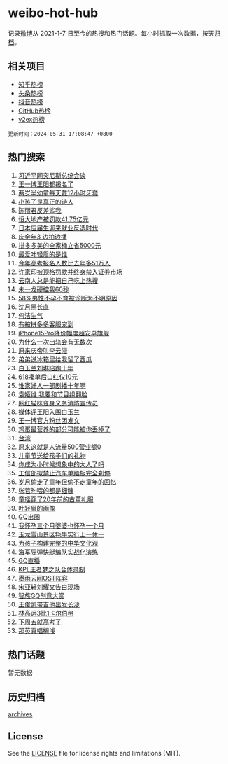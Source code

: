 # weibo-hot-hub

记录[微博](https://www.weibo.com)从 2021-1-7 日至今的热搜和热门话题。每小时抓取一次数据，按天[归档](archives)。

## 相关项目

- [知乎热榜](https://github.com/lonnyzhang423/zhihu-hot-hub)
- [头条热榜](https://github.com/lonnyzhang423/toutiao-hot-hub)
- [抖音热榜](https://github.com/lonnyzhang423/douyin-hot-hub)
- [GitHub热榜](https://github.com/lonnyzhang423/github-hot-hub)
- [v2ex热榜](https://github.com/lonnyzhang423/v2ex-hot-hub)


`更新时间：2024-05-31 17:08:47 +0800`

## 热门搜索

1. [习近平同突尼斯总统会谈](https://m.weibo.cn/search?containerid=100103type%3D1%26t%3D10%26q%3D%23%E4%B9%A0%E8%BF%91%E5%B9%B3%E5%90%8C%E7%AA%81%E5%B0%BC%E6%96%AF%E6%80%BB%E7%BB%9F%E4%BC%9A%E8%B0%88%23&stream_entry_id=51&isnewpage=1&extparam=seat%3D1%26dgr%3D0%26filter_type%3Drealtimehot%26stream_entry_id%3D51%26c_type%3D51%26pos%3D0%26q%3D%2523%25E4%25B9%25A0%25E8%25BF%2591%25E5%25B9%25B3%25E5%2590%258C%25E7%25AA%2581%25E5%25B0%25BC%25E6%2596%25AF%25E6%2580%25BB%25E7%25BB%259F%25E4%25BC%259A%25E8%25B0%2588%2523%26cate%3D10103%26display_time%3D1717146526%26pre_seqid%3D171714652649003155916)
1. [王一博王阳都报名了](https://m.weibo.cn/search?containerid=100103type%3D1%26t%3D10%26q%3D%23%E7%8E%8B%E4%B8%80%E5%8D%9A%E7%8E%8B%E9%98%B3%E9%83%BD%E6%8A%A5%E5%90%8D%E4%BA%86%23&stream_entry_id=31&isnewpage=1&extparam=seat%3D1%26filter_type%3Drealtimehot%26c_type%3D31%26lcate%3D5001%26cate%3D5001%26band_rank%3D1%26q%3D%2523%25E7%258E%258B%25E4%25B8%2580%25E5%258D%259A%25E7%258E%258B%25E9%2598%25B3%25E9%2583%25BD%25E6%258A%25A5%25E5%2590%258D%25E4%25BA%2586%2523%26stream_entry_id%3D31%26pos%3D0%26realpos%3D1%26dgr%3D0%26flag%3D1%26display_time%3D1717146526%26pre_seqid%3D171714652649003155916)
1. [两岁半幼童每天戴12小时牙套](https://m.weibo.cn/search?containerid=100103type%3D1%26t%3D10%26q%3D%23%E4%B8%A4%E5%B2%81%E5%8D%8A%E5%B9%BC%E7%AB%A5%E6%AF%8F%E5%A4%A9%E6%88%B412%E5%B0%8F%E6%97%B6%E7%89%99%E5%A5%97%23&stream_entry_id=31&isnewpage=1&extparam=seat%3D1%26filter_type%3Drealtimehot%26c_type%3D31%26lcate%3D5001%26cate%3D5001%26band_rank%3D2%26q%3D%2523%25E4%25B8%25A4%25E5%25B2%2581%25E5%258D%258A%25E5%25B9%25BC%25E7%25AB%25A5%25E6%25AF%258F%25E5%25A4%25A9%25E6%2588%25B412%25E5%25B0%258F%25E6%2597%25B6%25E7%2589%2599%25E5%25A5%2597%2523%26stream_entry_id%3D31%26pos%3D1%26realpos%3D2%26dgr%3D0%26flag%3D2%26display_time%3D1717146526%26pre_seqid%3D171714652649003155916)
1. [小孩子是真正的诗人](https://m.weibo.cn/search?containerid=100103type%3D1%26t%3D10%26q%3D%23%E5%B0%8F%E5%AD%A9%E5%AD%90%E6%98%AF%E7%9C%9F%E6%AD%A3%E7%9A%84%E8%AF%97%E4%BA%BA%23&stream_entry_id=31&isnewpage=1&extparam=seat%3D1%26filter_type%3Drealtimehot%26c_type%3D31%26lcate%3D5001%26cate%3D5001%26band_rank%3D3%26q%3D%2523%25E5%25B0%258F%25E5%25AD%25A9%25E5%25AD%2590%25E6%2598%25AF%25E7%259C%259F%25E6%25AD%25A3%25E7%259A%2584%25E8%25AF%2597%25E4%25BA%25BA%2523%26stream_entry_id%3D31%26pos%3D2%26realpos%3D3%26dgr%3D0%26flag%3D0%26display_time%3D1717146526%26pre_seqid%3D171714652649003155916)
1. [陈丽君反差鲨我](https://m.weibo.cn/search?containerid=100103type%3D1%26t%3D10%26q%3D%23%E9%99%88%E4%B8%BD%E5%90%9B%E5%8F%8D%E5%B7%AE%E9%B2%A8%E6%88%91%23&stream_entry_id=31&isnewpage=1&extparam=seat%3D1%26is_ad_pos%3D1%26c_type%3D31%26lcate%3D5001%26cate%3D5001%26band_rank%3D4%26dgr%3D0%26q%3D%2523%25E9%2599%2588%25E4%25B8%25BD%25E5%2590%259B%25E5%258F%258D%25E5%25B7%25AE%25E9%25B2%25A8%25E6%2588%2591%2523%26stream_entry_id%3D31%26pos%3D3%26adid%3D240002%26filter_type%3Drealtimehot%26topic_ad%3D1%26display_time%3D1717146526%26pre_seqid%3D171714652649003155916)
1. [恒大地产被罚款41.75亿元](https://m.weibo.cn/search?containerid=100103type%3D1%26t%3D10%26q%3D%23%E6%81%92%E5%A4%A7%E5%9C%B0%E4%BA%A7%E8%A2%AB%E7%BD%9A%E6%AC%BE41.75%E4%BA%BF%E5%85%83%23&stream_entry_id=31&isnewpage=1&extparam=seat%3D1%26filter_type%3Drealtimehot%26c_type%3D31%26lcate%3D5001%26cate%3D5001%26band_rank%3D4%26q%3D%2523%25E6%2581%2592%25E5%25A4%25A7%25E5%259C%25B0%25E4%25BA%25A7%25E8%25A2%25AB%25E7%25BD%259A%25E6%25AC%25BE41.75%25E4%25BA%25BF%25E5%2585%2583%2523%26stream_entry_id%3D31%26pos%3D4%26realpos%3D4%26dgr%3D0%26flag%3D1%26display_time%3D1717146526%26pre_seqid%3D171714652649003155916)
1. [日本应届生迎来就业反选时代](https://m.weibo.cn/search?containerid=100103type%3D1%26t%3D10%26q%3D%23%E6%97%A5%E6%9C%AC%E5%BA%94%E5%B1%8A%E7%94%9F%E8%BF%8E%E6%9D%A5%E5%B0%B1%E4%B8%9A%E5%8F%8D%E9%80%89%E6%97%B6%E4%BB%A3%23&stream_entry_id=31&isnewpage=1&extparam=seat%3D1%26filter_type%3Drealtimehot%26c_type%3D31%26lcate%3D5001%26cate%3D5001%26band_rank%3D5%26q%3D%2523%25E6%2597%25A5%25E6%259C%25AC%25E5%25BA%2594%25E5%25B1%258A%25E7%2594%259F%25E8%25BF%258E%25E6%259D%25A5%25E5%25B0%25B1%25E4%25B8%259A%25E5%258F%258D%25E9%2580%2589%25E6%2597%25B6%25E4%25BB%25A3%2523%26stream_entry_id%3D31%26pos%3D5%26realpos%3D5%26dgr%3D0%26flag%3D1%26display_time%3D1717146526%26pre_seqid%3D171714652649003155916)
1. [庆余年3 边拍边播](https://m.weibo.cn/search?containerid=100103type%3D1%26t%3D10%26q%3D%E5%BA%86%E4%BD%99%E5%B9%B43+%E8%BE%B9%E6%8B%8D%E8%BE%B9%E6%92%AD&stream_entry_id=31&isnewpage=1&extparam=seat%3D1%26filter_type%3Drealtimehot%26c_type%3D31%26lcate%3D5001%26cate%3D5001%26band_rank%3D6%26q%3D%25E5%25BA%2586%25E4%25BD%2599%25E5%25B9%25B43%2520%25E8%25BE%25B9%25E6%258B%258D%25E8%25BE%25B9%25E6%2592%25AD%26stream_entry_id%3D31%26pos%3D6%26realpos%3D6%26dgr%3D0%26flag%3D2%26display_time%3D1717146526%26pre_seqid%3D171714652649003155916)
1. [拼多多美的全家桶立省5000元](https://m.weibo.cn/search?containerid=100103type%3D1%26t%3D10%26q%3D%23%E6%8B%BC%E5%A4%9A%E5%A4%9A%E7%BE%8E%E7%9A%84%E5%85%A8%E5%AE%B6%E6%A1%B6%E7%AB%8B%E7%9C%815000%E5%85%83%23&stream_entry_id=31&isnewpage=1&extparam=seat%3D1%26is_ad_pos%3D1%26c_type%3D31%26lcate%3D5001%26cate%3D5001%26band_rank%3D7%26dgr%3D0%26q%3D%2523%25E6%258B%25BC%25E5%25A4%259A%25E5%25A4%259A%25E7%25BE%258E%25E7%259A%2584%25E5%2585%25A8%25E5%25AE%25B6%25E6%25A1%25B6%25E7%25AB%258B%25E7%259C%25815000%25E5%2585%2583%2523%26stream_entry_id%3D31%26pos%3D7%26adid%3D240131%26filter_type%3Drealtimehot%26topic_ad%3D1%26display_time%3D1717146526%26pre_seqid%3D171714652649003155916)
1. [最爱叶轻眉的是谁](https://m.weibo.cn/search?containerid=100103type%3D1%26t%3D10%26q%3D%23%E6%9C%80%E7%88%B1%E5%8F%B6%E8%BD%BB%E7%9C%89%E7%9A%84%E6%98%AF%E8%B0%81%23&stream_entry_id=31&isnewpage=1&extparam=seat%3D1%26filter_type%3Drealtimehot%26c_type%3D31%26lcate%3D5001%26cate%3D5001%26band_rank%3D7%26q%3D%2523%25E6%259C%2580%25E7%2588%25B1%25E5%258F%25B6%25E8%25BD%25BB%25E7%259C%2589%25E7%259A%2584%25E6%2598%25AF%25E8%25B0%2581%2523%26stream_entry_id%3D31%26pos%3D8%26realpos%3D7%26dgr%3D0%26flag%3D0%26display_time%3D1717146526%26pre_seqid%3D171714652649003155916)
1. [今年高考报名人数比去年多51万人](https://m.weibo.cn/search?containerid=100103type%3D1%26t%3D10%26q%3D%23%E4%BB%8A%E5%B9%B4%E9%AB%98%E8%80%83%E6%8A%A5%E5%90%8D%E4%BA%BA%E6%95%B0%E6%AF%94%E5%8E%BB%E5%B9%B4%E5%A4%9A51%E4%B8%87%E4%BA%BA%23&stream_entry_id=31&isnewpage=1&extparam=seat%3D1%26filter_type%3Drealtimehot%26c_type%3D31%26lcate%3D5001%26cate%3D5001%26band_rank%3D8%26q%3D%2523%25E4%25BB%258A%25E5%25B9%25B4%25E9%25AB%2598%25E8%2580%2583%25E6%258A%25A5%25E5%2590%258D%25E4%25BA%25BA%25E6%2595%25B0%25E6%25AF%2594%25E5%258E%25BB%25E5%25B9%25B4%25E5%25A4%259A51%25E4%25B8%2587%25E4%25BA%25BA%2523%26stream_entry_id%3D31%26pos%3D9%26realpos%3D8%26dgr%3D0%26flag%3D0%26display_time%3D1717146526%26pre_seqid%3D171714652649003155916)
1. [许家印被顶格罚款并终身禁入证券市场](https://m.weibo.cn/search?containerid=100103type%3D1%26t%3D10%26q%3D%23%E8%AE%B8%E5%AE%B6%E5%8D%B0%E8%A2%AB%E9%A1%B6%E6%A0%BC%E7%BD%9A%E6%AC%BE%E5%B9%B6%E7%BB%88%E8%BA%AB%E7%A6%81%E5%85%A5%E8%AF%81%E5%88%B8%E5%B8%82%E5%9C%BA%23&stream_entry_id=31&isnewpage=1&extparam=seat%3D1%26filter_type%3Drealtimehot%26c_type%3D31%26lcate%3D5001%26cate%3D5001%26band_rank%3D9%26q%3D%2523%25E8%25AE%25B8%25E5%25AE%25B6%25E5%258D%25B0%25E8%25A2%25AB%25E9%25A1%25B6%25E6%25A0%25BC%25E7%25BD%259A%25E6%25AC%25BE%25E5%25B9%25B6%25E7%25BB%2588%25E8%25BA%25AB%25E7%25A6%2581%25E5%2585%25A5%25E8%25AF%2581%25E5%2588%25B8%25E5%25B8%2582%25E5%259C%25BA%2523%26stream_entry_id%3D31%26pos%3D10%26realpos%3D9%26dgr%3D0%26flag%3D1%26display_time%3D1717146526%26pre_seqid%3D171714652649003155916)
1. [云南人总是能把自己吃上热搜](https://m.weibo.cn/search?containerid=100103type%3D1%26t%3D10%26q%3D%23%E4%BA%91%E5%8D%97%E4%BA%BA%E6%80%BB%E6%98%AF%E8%83%BD%E6%8A%8A%E8%87%AA%E5%B7%B1%E5%90%83%E4%B8%8A%E7%83%AD%E6%90%9C%23&stream_entry_id=31&isnewpage=1&extparam=seat%3D1%26filter_type%3Drealtimehot%26c_type%3D31%26lcate%3D5001%26cate%3D5001%26band_rank%3D10%26q%3D%2523%25E4%25BA%2591%25E5%258D%2597%25E4%25BA%25BA%25E6%2580%25BB%25E6%2598%25AF%25E8%2583%25BD%25E6%258A%258A%25E8%2587%25AA%25E5%25B7%25B1%25E5%2590%2583%25E4%25B8%258A%25E7%2583%25AD%25E6%2590%259C%2523%26stream_entry_id%3D31%26pos%3D11%26realpos%3D10%26dgr%3D0%26flag%3D1%26display_time%3D1717146526%26pre_seqid%3D171714652649003155916)
1. [朱一龙硬控我60秒](https://m.weibo.cn/search?containerid=100103type%3D1%26t%3D10%26q%3D%23%E6%9C%B1%E4%B8%80%E9%BE%99%E7%A1%AC%E6%8E%A7%E6%88%9160%E7%A7%92%23&stream_entry_id=31&isnewpage=1&extparam=seat%3D1%26filter_type%3Drealtimehot%26c_type%3D31%26lcate%3D5001%26cate%3D5001%26band_rank%3D11%26realpos%3D11%26q%3D%2523%25E6%259C%25B1%25E4%25B8%2580%25E9%25BE%2599%25E7%25A1%25AC%25E6%258E%25A7%25E6%2588%259160%25E7%25A7%2592%2523%26stream_entry_id%3D31%26pos%3D12%26adid%3D239988%26dgr%3D0%26flag%3D0%26display_time%3D1717146526%26pre_seqid%3D171714652649003155916)
1. [58%男性不孕不育被诊断为不明原因](https://m.weibo.cn/search?containerid=100103type%3D1%26t%3D10%26q%3D%2358%25%E7%94%B7%E6%80%A7%E4%B8%8D%E5%AD%95%E4%B8%8D%E8%82%B2%E8%A2%AB%E8%AF%8A%E6%96%AD%E4%B8%BA%E4%B8%8D%E6%98%8E%E5%8E%9F%E5%9B%A0%23&stream_entry_id=31&isnewpage=1&extparam=seat%3D1%26filter_type%3Drealtimehot%26c_type%3D31%26lcate%3D5001%26cate%3D5001%26band_rank%3D12%26q%3D%252358%2525%25E7%2594%25B7%25E6%2580%25A7%25E4%25B8%258D%25E5%25AD%2595%25E4%25B8%258D%25E8%2582%25B2%25E8%25A2%25AB%25E8%25AF%258A%25E6%2596%25AD%25E4%25B8%25BA%25E4%25B8%258D%25E6%2598%258E%25E5%258E%259F%25E5%259B%25A0%2523%26stream_entry_id%3D31%26pos%3D13%26realpos%3D12%26dgr%3D0%26flag%3D2%26display_time%3D1717146526%26pre_seqid%3D171714652649003155916)
1. [沈月黑长直](https://m.weibo.cn/search?containerid=100103type%3D1%26t%3D10%26q%3D%23%E6%B2%88%E6%9C%88%E9%BB%91%E9%95%BF%E7%9B%B4%23&stream_entry_id=31&isnewpage=1&extparam=seat%3D1%26filter_type%3Drealtimehot%26c_type%3D31%26lcate%3D5001%26cate%3D5001%26band_rank%3D13%26q%3D%2523%25E6%25B2%2588%25E6%259C%2588%25E9%25BB%2591%25E9%2595%25BF%25E7%259B%25B4%2523%26stream_entry_id%3D31%26pos%3D14%26realpos%3D13%26dgr%3D0%26flag%3D2%26display_time%3D1717146526%26pre_seqid%3D171714652649003155916)
1. [何洁生气](https://m.weibo.cn/search?containerid=100103type%3D1%26t%3D10%26q%3D%E4%BD%95%E6%B4%81%E7%94%9F%E6%B0%94&stream_entry_id=31&isnewpage=1&extparam=seat%3D1%26filter_type%3Drealtimehot%26c_type%3D31%26lcate%3D5001%26cate%3D5001%26band_rank%3D14%26q%3D%25E4%25BD%2595%25E6%25B4%2581%25E7%2594%259F%25E6%25B0%2594%26stream_entry_id%3D31%26pos%3D15%26realpos%3D14%26dgr%3D0%26flag%3D2%26display_time%3D1717146526%26pre_seqid%3D171714652649003155916)
1. [有被拼多多客服宠到](https://m.weibo.cn/search?containerid=100103type%3D1%26t%3D10%26q%3D%23%E6%9C%89%E8%A2%AB%E6%8B%BC%E5%A4%9A%E5%A4%9A%E5%AE%A2%E6%9C%8D%E5%AE%A0%E5%88%B0%23&stream_entry_id=31&isnewpage=1&extparam=seat%3D1%26filter_type%3Drealtimehot%26c_type%3D31%26lcate%3D5001%26cate%3D5001%26band_rank%3D15%26realpos%3D15%26q%3D%2523%25E6%259C%2589%25E8%25A2%25AB%25E6%258B%25BC%25E5%25A4%259A%25E5%25A4%259A%25E5%25AE%25A2%25E6%259C%258D%25E5%25AE%25A0%25E5%2588%25B0%2523%26stream_entry_id%3D31%26pos%3D16%26adid%3D240250%26dgr%3D0%26flag%3D0%26display_time%3D1717146526%26pre_seqid%3D171714652649003155916)
1. [iPhone15Pro降价幅度超安卓旗舰](https://m.weibo.cn/search?containerid=100103type%3D1%26t%3D10%26q%3D%23iPhone15Pro%E9%99%8D%E4%BB%B7%E5%B9%85%E5%BA%A6%E8%B6%85%E5%AE%89%E5%8D%93%E6%97%97%E8%88%B0%23&stream_entry_id=31&isnewpage=1&extparam=seat%3D1%26filter_type%3Drealtimehot%26c_type%3D31%26lcate%3D5001%26cate%3D5001%26band_rank%3D16%26q%3D%2523iPhone15Pro%25E9%2599%258D%25E4%25BB%25B7%25E5%25B9%2585%25E5%25BA%25A6%25E8%25B6%2585%25E5%25AE%2589%25E5%258D%2593%25E6%2597%2597%25E8%2588%25B0%2523%26stream_entry_id%3D31%26pos%3D17%26realpos%3D16%26dgr%3D0%26flag%3D1%26display_time%3D1717146526%26pre_seqid%3D171714652649003155916)
1. [为什么一次出轨会有无数次](https://m.weibo.cn/search?containerid=100103type%3D1%26t%3D10%26q%3D%E4%B8%BA%E4%BB%80%E4%B9%88%E4%B8%80%E6%AC%A1%E5%87%BA%E8%BD%A8%E4%BC%9A%E6%9C%89%E6%97%A0%E6%95%B0%E6%AC%A1&stream_entry_id=31&isnewpage=1&extparam=seat%3D1%26filter_type%3Drealtimehot%26c_type%3D31%26lcate%3D5001%26cate%3D5001%26band_rank%3D17%26q%3D%25E4%25B8%25BA%25E4%25BB%2580%25E4%25B9%2588%25E4%25B8%2580%25E6%25AC%25A1%25E5%2587%25BA%25E8%25BD%25A8%25E4%25BC%259A%25E6%259C%2589%25E6%2597%25A0%25E6%2595%25B0%25E6%25AC%25A1%26stream_entry_id%3D31%26pos%3D18%26realpos%3D17%26dgr%3D0%26flag%3D2%26display_time%3D1717146526%26pre_seqid%3D171714652649003155916)
1. [原来庆帝叫李云潜](https://m.weibo.cn/search?containerid=100103type%3D1%26t%3D10%26q%3D%23%E5%8E%9F%E6%9D%A5%E5%BA%86%E5%B8%9D%E5%8F%AB%E6%9D%8E%E4%BA%91%E6%BD%9C%23&stream_entry_id=31&isnewpage=1&extparam=seat%3D1%26filter_type%3Drealtimehot%26c_type%3D31%26lcate%3D5001%26cate%3D5001%26band_rank%3D18%26q%3D%2523%25E5%258E%259F%25E6%259D%25A5%25E5%25BA%2586%25E5%25B8%259D%25E5%258F%25AB%25E6%259D%258E%25E4%25BA%2591%25E6%25BD%259C%2523%26stream_entry_id%3D31%26pos%3D19%26realpos%3D18%26dgr%3D0%26flag%3D0%26display_time%3D1717146526%26pre_seqid%3D171714652649003155916)
1. [弟弟说冰箱里给我留了西瓜](https://m.weibo.cn/search?containerid=100103type%3D1%26t%3D10%26q%3D%E5%BC%9F%E5%BC%9F%E8%AF%B4%E5%86%B0%E7%AE%B1%E9%87%8C%E7%BB%99%E6%88%91%E7%95%99%E4%BA%86%E8%A5%BF%E7%93%9C&stream_entry_id=31&isnewpage=1&extparam=seat%3D1%26filter_type%3Drealtimehot%26c_type%3D31%26lcate%3D5001%26cate%3D5001%26band_rank%3D19%26q%3D%25E5%25BC%259F%25E5%25BC%259F%25E8%25AF%25B4%25E5%2586%25B0%25E7%25AE%25B1%25E9%2587%258C%25E7%25BB%2599%25E6%2588%2591%25E7%2595%2599%25E4%25BA%2586%25E8%25A5%25BF%25E7%2593%259C%26stream_entry_id%3D31%26pos%3D20%26realpos%3D19%26dgr%3D0%26flag%3D2%26display_time%3D1717146526%26pre_seqid%3D171714652649003155916)
1. [白玉兰刘琳陪跑十年](https://m.weibo.cn/search?containerid=100103type%3D1%26t%3D10%26q%3D%E7%99%BD%E7%8E%89%E5%85%B0%E5%88%98%E7%90%B3%E9%99%AA%E8%B7%91%E5%8D%81%E5%B9%B4&stream_entry_id=31&isnewpage=1&extparam=seat%3D1%26filter_type%3Drealtimehot%26c_type%3D31%26lcate%3D5001%26cate%3D5001%26band_rank%3D20%26q%3D%25E7%2599%25BD%25E7%258E%2589%25E5%2585%25B0%25E5%2588%2598%25E7%2590%25B3%25E9%2599%25AA%25E8%25B7%2591%25E5%258D%2581%25E5%25B9%25B4%26stream_entry_id%3D31%26pos%3D21%26realpos%3D20%26dgr%3D0%26flag%3D1%26display_time%3D1717146526%26pre_seqid%3D171714652649003155916)
1. [618凑单后口红仅10元](https://m.weibo.cn/search?containerid=100103type%3D1%26t%3D10%26q%3D%23618%E5%87%91%E5%8D%95%E5%90%8E%E5%8F%A3%E7%BA%A2%E4%BB%8510%E5%85%83%23&stream_entry_id=31&isnewpage=1&extparam=seat%3D1%26filter_type%3Drealtimehot%26c_type%3D31%26lcate%3D5001%26cate%3D5001%26band_rank%3D21%26realpos%3D21%26q%3D%2523618%25E5%2587%2591%25E5%258D%2595%25E5%2590%258E%25E5%258F%25A3%25E7%25BA%25A2%25E4%25BB%258510%25E5%2585%2583%2523%26stream_entry_id%3D31%26pos%3D22%26adid%3D240109%26dgr%3D0%26flag%3D0%26display_time%3D1717146526%26pre_seqid%3D171714652649003155916)
1. [谁家好人一部剧播十年啊](https://m.weibo.cn/search?containerid=100103type%3D1%26t%3D10%26q%3D%23%E8%B0%81%E5%AE%B6%E5%A5%BD%E4%BA%BA%E4%B8%80%E9%83%A8%E5%89%A7%E6%92%AD%E5%8D%81%E5%B9%B4%E5%95%8A%23&stream_entry_id=31&isnewpage=1&extparam=seat%3D1%26filter_type%3Drealtimehot%26c_type%3D31%26lcate%3D5001%26cate%3D5001%26band_rank%3D22%26q%3D%2523%25E8%25B0%2581%25E5%25AE%25B6%25E5%25A5%25BD%25E4%25BA%25BA%25E4%25B8%2580%25E9%2583%25A8%25E5%2589%25A7%25E6%2592%25AD%25E5%258D%2581%25E5%25B9%25B4%25E5%2595%258A%2523%26stream_entry_id%3D31%26pos%3D23%26realpos%3D22%26dgr%3D0%26flag%3D0%26display_time%3D1717146526%26pre_seqid%3D171714652649003155916)
1. [袁娅维 我要和节目组翻脸](https://m.weibo.cn/search?containerid=100103type%3D1%26t%3D10%26q%3D%E8%A2%81%E5%A8%85%E7%BB%B4+%E6%88%91%E8%A6%81%E5%92%8C%E8%8A%82%E7%9B%AE%E7%BB%84%E7%BF%BB%E8%84%B8&stream_entry_id=31&isnewpage=1&extparam=seat%3D1%26filter_type%3Drealtimehot%26c_type%3D31%26lcate%3D5001%26cate%3D5001%26band_rank%3D23%26q%3D%25E8%25A2%2581%25E5%25A8%2585%25E7%25BB%25B4%2520%25E6%2588%2591%25E8%25A6%2581%25E5%2592%258C%25E8%258A%2582%25E7%259B%25AE%25E7%25BB%2584%25E7%25BF%25BB%25E8%2584%25B8%26stream_entry_id%3D31%26pos%3D24%26realpos%3D23%26dgr%3D0%26flag%3D0%26display_time%3D1717146526%26pre_seqid%3D171714652649003155916)
1. [网红猫咪变身义务消防宣传员](https://m.weibo.cn/search?containerid=100103type%3D1%26t%3D10%26q%3D%23%E7%BD%91%E7%BA%A2%E7%8C%AB%E5%92%AA%E5%8F%98%E8%BA%AB%E4%B9%89%E5%8A%A1%E6%B6%88%E9%98%B2%E5%AE%A3%E4%BC%A0%E5%91%98%23&stream_entry_id=31&isnewpage=1&extparam=seat%3D1%26filter_type%3Drealtimehot%26c_type%3D31%26lcate%3D5001%26cate%3D5001%26band_rank%3D24%26q%3D%2523%25E7%25BD%2591%25E7%25BA%25A2%25E7%258C%25AB%25E5%2592%25AA%25E5%258F%2598%25E8%25BA%25AB%25E4%25B9%2589%25E5%258A%25A1%25E6%25B6%2588%25E9%2598%25B2%25E5%25AE%25A3%25E4%25BC%25A0%25E5%2591%2598%2523%26stream_entry_id%3D31%26pos%3D25%26realpos%3D24%26dgr%3D0%26flag%3D32768%26display_time%3D1717146526%26pre_seqid%3D171714652649003155916)
1. [媒体评王阳入围白玉兰](https://m.weibo.cn/search?containerid=100103type%3D1%26t%3D10%26q%3D%23%E5%AA%92%E4%BD%93%E8%AF%84%E7%8E%8B%E9%98%B3%E5%85%A5%E5%9B%B4%E7%99%BD%E7%8E%89%E5%85%B0%23&stream_entry_id=31&isnewpage=1&extparam=seat%3D1%26filter_type%3Drealtimehot%26c_type%3D31%26lcate%3D5001%26cate%3D5001%26band_rank%3D25%26q%3D%2523%25E5%25AA%2592%25E4%25BD%2593%25E8%25AF%2584%25E7%258E%258B%25E9%2598%25B3%25E5%2585%25A5%25E5%259B%25B4%25E7%2599%25BD%25E7%258E%2589%25E5%2585%25B0%2523%26stream_entry_id%3D31%26pos%3D26%26realpos%3D25%26dgr%3D0%26flag%3D0%26display_time%3D1717146526%26pre_seqid%3D171714652649003155916)
1. [王一博官方粉丝团发文](https://m.weibo.cn/search?containerid=100103type%3D1%26t%3D10%26q%3D%23%E7%8E%8B%E4%B8%80%E5%8D%9A%E5%AE%98%E6%96%B9%E7%B2%89%E4%B8%9D%E5%9B%A2%E5%8F%91%E6%96%87%23&stream_entry_id=31&isnewpage=1&extparam=seat%3D1%26filter_type%3Drealtimehot%26c_type%3D31%26lcate%3D5001%26cate%3D5001%26band_rank%3D26%26q%3D%2523%25E7%258E%258B%25E4%25B8%2580%25E5%258D%259A%25E5%25AE%2598%25E6%2596%25B9%25E7%25B2%2589%25E4%25B8%259D%25E5%259B%25A2%25E5%258F%2591%25E6%2596%2587%2523%26stream_entry_id%3D31%26pos%3D27%26realpos%3D26%26dgr%3D0%26flag%3D0%26display_time%3D1717146526%26pre_seqid%3D171714652649003155916)
1. [鸡蛋最营养的部分可能被你丢掉了](https://m.weibo.cn/search?containerid=100103type%3D1%26t%3D10%26q%3D%23%E9%B8%A1%E8%9B%8B%E6%9C%80%E8%90%A5%E5%85%BB%E7%9A%84%E9%83%A8%E5%88%86%E5%8F%AF%E8%83%BD%E8%A2%AB%E4%BD%A0%E4%B8%A2%E6%8E%89%E4%BA%86%23&stream_entry_id=31&isnewpage=1&extparam=seat%3D1%26filter_type%3Drealtimehot%26c_type%3D31%26lcate%3D5001%26cate%3D5001%26band_rank%3D27%26q%3D%2523%25E9%25B8%25A1%25E8%259B%258B%25E6%259C%2580%25E8%2590%25A5%25E5%2585%25BB%25E7%259A%2584%25E9%2583%25A8%25E5%2588%2586%25E5%258F%25AF%25E8%2583%25BD%25E8%25A2%25AB%25E4%25BD%25A0%25E4%25B8%25A2%25E6%258E%2589%25E4%25BA%2586%2523%26stream_entry_id%3D31%26pos%3D28%26realpos%3D27%26dgr%3D0%26flag%3D1%26display_time%3D1717146526%26pre_seqid%3D171714652649003155916)
1. [台湾](https://m.weibo.cn/search?containerid=100103type%3D1%26t%3D10%26q%3D%E5%8F%B0%E6%B9%BE&stream_entry_id=31&isnewpage=1&extparam=seat%3D1%26filter_type%3Drealtimehot%26c_type%3D31%26lcate%3D5001%26cate%3D5001%26band_rank%3D28%26q%3D%25E5%258F%25B0%25E6%25B9%25BE%26stream_entry_id%3D31%26pos%3D29%26realpos%3D28%26dgr%3D0%26flag%3D0%26display_time%3D1717146526%26pre_seqid%3D171714652649003155916)
1. [原来这就是人流量500营业额0](https://m.weibo.cn/search?containerid=100103type%3D1%26t%3D10%26q%3D%23%E5%8E%9F%E6%9D%A5%E8%BF%99%E5%B0%B1%E6%98%AF%E4%BA%BA%E6%B5%81%E9%87%8F500%E8%90%A5%E4%B8%9A%E9%A2%9D0%23&stream_entry_id=31&isnewpage=1&extparam=seat%3D1%26filter_type%3Drealtimehot%26c_type%3D31%26lcate%3D5001%26cate%3D5001%26band_rank%3D29%26q%3D%2523%25E5%258E%259F%25E6%259D%25A5%25E8%25BF%2599%25E5%25B0%25B1%25E6%2598%25AF%25E4%25BA%25BA%25E6%25B5%2581%25E9%2587%258F500%25E8%2590%25A5%25E4%25B8%259A%25E9%25A2%259D0%2523%26stream_entry_id%3D31%26pos%3D30%26realpos%3D29%26dgr%3D0%26flag%3D32768%26display_time%3D1717146526%26pre_seqid%3D171714652649003155916)
1. [儿童节送给孩子们的礼物](https://m.weibo.cn/search?containerid=100103type%3D1%26t%3D10%26q%3D%23%E5%84%BF%E7%AB%A5%E8%8A%82%E9%80%81%E7%BB%99%E5%AD%A9%E5%AD%90%E4%BB%AC%E7%9A%84%E7%A4%BC%E7%89%A9%23&stream_entry_id=31&isnewpage=1&extparam=seat%3D1%26filter_type%3Drealtimehot%26c_type%3D31%26lcate%3D5001%26cate%3D5001%26band_rank%3D30%26realpos%3D30%26q%3D%2523%25E5%2584%25BF%25E7%25AB%25A5%25E8%258A%2582%25E9%2580%2581%25E7%25BB%2599%25E5%25AD%25A9%25E5%25AD%2590%25E4%25BB%25AC%25E7%259A%2584%25E7%25A4%25BC%25E7%2589%25A9%2523%26stream_entry_id%3D31%26pos%3D31%26adid%3D240197%26dgr%3D0%26flag%3D0%26display_time%3D1717146526%26pre_seqid%3D171714652649003155916)
1. [你成为小时候想象中的大人了吗](https://m.weibo.cn/search?containerid=100103type%3D1%26t%3D10%26q%3D%23%E4%BD%A0%E6%88%90%E4%B8%BA%E5%B0%8F%E6%97%B6%E5%80%99%E6%83%B3%E8%B1%A1%E4%B8%AD%E7%9A%84%E5%A4%A7%E4%BA%BA%E4%BA%86%E5%90%97%23&stream_entry_id=31&isnewpage=1&extparam=seat%3D1%26filter_type%3Drealtimehot%26c_type%3D31%26lcate%3D5001%26cate%3D5001%26band_rank%3D31%26q%3D%2523%25E4%25BD%25A0%25E6%2588%2590%25E4%25B8%25BA%25E5%25B0%258F%25E6%2597%25B6%25E5%2580%2599%25E6%2583%25B3%25E8%25B1%25A1%25E4%25B8%25AD%25E7%259A%2584%25E5%25A4%25A7%25E4%25BA%25BA%25E4%25BA%2586%25E5%2590%2597%2523%26stream_entry_id%3D31%26pos%3D32%26realpos%3D31%26dgr%3D0%26flag%3D32768%26display_time%3D1717146526%26pre_seqid%3D171714652649003155916)
1. [工信部拟禁止汽车单踏板完全刹停](https://m.weibo.cn/search?containerid=100103type%3D1%26t%3D10%26q%3D%23%E5%B7%A5%E4%BF%A1%E9%83%A8%E6%8B%9F%E7%A6%81%E6%AD%A2%E6%B1%BD%E8%BD%A6%E5%8D%95%E8%B8%8F%E6%9D%BF%E5%AE%8C%E5%85%A8%E5%88%B9%E5%81%9C%23&stream_entry_id=31&isnewpage=1&extparam=seat%3D1%26filter_type%3Drealtimehot%26c_type%3D31%26lcate%3D5001%26cate%3D5001%26band_rank%3D32%26q%3D%2523%25E5%25B7%25A5%25E4%25BF%25A1%25E9%2583%25A8%25E6%258B%259F%25E7%25A6%2581%25E6%25AD%25A2%25E6%25B1%25BD%25E8%25BD%25A6%25E5%258D%2595%25E8%25B8%258F%25E6%259D%25BF%25E5%25AE%258C%25E5%2585%25A8%25E5%2588%25B9%25E5%2581%259C%2523%26stream_entry_id%3D31%26pos%3D33%26realpos%3D32%26dgr%3D0%26flag%3D0%26display_time%3D1717146526%26pre_seqid%3D171714652649003155916)
1. [岁月偷走了童年但偷不走童年的回忆](https://m.weibo.cn/search?containerid=100103type%3D1%26t%3D10%26q%3D%23%E5%B2%81%E6%9C%88%E5%81%B7%E8%B5%B0%E4%BA%86%E7%AB%A5%E5%B9%B4%E4%BD%86%E5%81%B7%E4%B8%8D%E8%B5%B0%E7%AB%A5%E5%B9%B4%E7%9A%84%E5%9B%9E%E5%BF%86%23&stream_entry_id=31&isnewpage=1&extparam=seat%3D1%26filter_type%3Drealtimehot%26c_type%3D31%26lcate%3D5001%26cate%3D5001%26band_rank%3D33%26q%3D%2523%25E5%25B2%2581%25E6%259C%2588%25E5%2581%25B7%25E8%25B5%25B0%25E4%25BA%2586%25E7%25AB%25A5%25E5%25B9%25B4%25E4%25BD%2586%25E5%2581%25B7%25E4%25B8%258D%25E8%25B5%25B0%25E7%25AB%25A5%25E5%25B9%25B4%25E7%259A%2584%25E5%259B%259E%25E5%25BF%2586%2523%26stream_entry_id%3D31%26pos%3D34%26realpos%3D33%26dgr%3D0%26flag%3D0%26display_time%3D1717146526%26pre_seqid%3D171714652649003155916)
1. [张若昀喂的都是细糠](https://m.weibo.cn/search?containerid=100103type%3D1%26t%3D10%26q%3D%23%E5%BC%A0%E8%8B%A5%E6%98%80%E5%96%82%E7%9A%84%E9%83%BD%E6%98%AF%E7%BB%86%E7%B3%A0%23&stream_entry_id=31&isnewpage=1&extparam=seat%3D1%26filter_type%3Drealtimehot%26c_type%3D31%26lcate%3D5001%26cate%3D5001%26band_rank%3D34%26q%3D%2523%25E5%25BC%25A0%25E8%258B%25A5%25E6%2598%2580%25E5%2596%2582%25E7%259A%2584%25E9%2583%25BD%25E6%2598%25AF%25E7%25BB%2586%25E7%25B3%25A0%2523%26stream_entry_id%3D31%26pos%3D35%26realpos%3D34%26dgr%3D0%26flag%3D0%26display_time%3D1717146526%26pre_seqid%3D171714652649003155916)
1. [童瑶穿了20年前的古董礼服](https://m.weibo.cn/search?containerid=100103type%3D1%26t%3D10%26q%3D%23%E7%AB%A5%E7%91%B6%E7%A9%BF%E4%BA%8620%E5%B9%B4%E5%89%8D%E7%9A%84%E5%8F%A4%E8%91%A3%E7%A4%BC%E6%9C%8D%23&stream_entry_id=31&isnewpage=1&extparam=seat%3D1%26filter_type%3Drealtimehot%26c_type%3D31%26lcate%3D5001%26cate%3D5001%26band_rank%3D35%26q%3D%2523%25E7%25AB%25A5%25E7%2591%25B6%25E7%25A9%25BF%25E4%25BA%258620%25E5%25B9%25B4%25E5%2589%258D%25E7%259A%2584%25E5%258F%25A4%25E8%2591%25A3%25E7%25A4%25BC%25E6%259C%258D%2523%26stream_entry_id%3D31%26pos%3D36%26realpos%3D35%26dgr%3D0%26flag%3D1%26display_time%3D1717146526%26pre_seqid%3D171714652649003155916)
1. [叶轻眉的画像](https://m.weibo.cn/search?containerid=100103type%3D1%26t%3D10%26q%3D%23%E5%8F%B6%E8%BD%BB%E7%9C%89%E7%9A%84%E7%94%BB%E5%83%8F%23&stream_entry_id=31&isnewpage=1&extparam=seat%3D1%26filter_type%3Drealtimehot%26c_type%3D31%26lcate%3D5001%26cate%3D5001%26band_rank%3D36%26q%3D%2523%25E5%258F%25B6%25E8%25BD%25BB%25E7%259C%2589%25E7%259A%2584%25E7%2594%25BB%25E5%2583%258F%2523%26stream_entry_id%3D31%26pos%3D37%26realpos%3D36%26dgr%3D0%26flag%3D1%26display_time%3D1717146526%26pre_seqid%3D171714652649003155916)
1. [GQ出图](https://m.weibo.cn/search?containerid=100103type%3D1%26t%3D10%26q%3DGQ%E5%87%BA%E5%9B%BE&stream_entry_id=31&isnewpage=1&extparam=seat%3D1%26filter_type%3Drealtimehot%26c_type%3D31%26lcate%3D5001%26cate%3D5001%26band_rank%3D37%26q%3DGQ%25E5%2587%25BA%25E5%259B%25BE%26stream_entry_id%3D31%26pos%3D38%26realpos%3D37%26dgr%3D0%26flag%3D0%26display_time%3D1717146526%26pre_seqid%3D171714652649003155916)
1. [我怀孕三个月婆婆也怀孕一个月](https://m.weibo.cn/search?containerid=100103type%3D1%26t%3D10%26q%3D%23%E6%88%91%E6%80%80%E5%AD%95%E4%B8%89%E4%B8%AA%E6%9C%88%E5%A9%86%E5%A9%86%E4%B9%9F%E6%80%80%E5%AD%95%E4%B8%80%E4%B8%AA%E6%9C%88%23&stream_entry_id=31&isnewpage=1&extparam=seat%3D1%26filter_type%3Drealtimehot%26c_type%3D31%26lcate%3D5001%26cate%3D5001%26band_rank%3D38%26q%3D%2523%25E6%2588%2591%25E6%2580%2580%25E5%25AD%2595%25E4%25B8%2589%25E4%25B8%25AA%25E6%259C%2588%25E5%25A9%2586%25E5%25A9%2586%25E4%25B9%259F%25E6%2580%2580%25E5%25AD%2595%25E4%25B8%2580%25E4%25B8%25AA%25E6%259C%2588%2523%26stream_entry_id%3D31%26pos%3D39%26realpos%3D38%26dgr%3D0%26flag%3D0%26display_time%3D1717146526%26pre_seqid%3D171714652649003155916)
1. [玉龙雪山景区牦牛实行上一休一](https://m.weibo.cn/search?containerid=100103type%3D1%26t%3D10%26q%3D%23%E7%8E%89%E9%BE%99%E9%9B%AA%E5%B1%B1%E6%99%AF%E5%8C%BA%E7%89%A6%E7%89%9B%E5%AE%9E%E8%A1%8C%E4%B8%8A%E4%B8%80%E4%BC%91%E4%B8%80%23&stream_entry_id=31&isnewpage=1&extparam=seat%3D1%26filter_type%3Drealtimehot%26c_type%3D31%26lcate%3D5001%26cate%3D5001%26band_rank%3D39%26q%3D%2523%25E7%258E%2589%25E9%25BE%2599%25E9%259B%25AA%25E5%25B1%25B1%25E6%2599%25AF%25E5%258C%25BA%25E7%2589%25A6%25E7%2589%259B%25E5%25AE%259E%25E8%25A1%258C%25E4%25B8%258A%25E4%25B8%2580%25E4%25BC%2591%25E4%25B8%2580%2523%26stream_entry_id%3D31%26pos%3D40%26realpos%3D39%26dgr%3D0%26flag%3D1%26display_time%3D1717146526%26pre_seqid%3D171714652649003155916)
1. [为孩子构建完整的中华文化观](https://m.weibo.cn/search?containerid=100103type%3D1%26t%3D10%26q%3D%23%E4%B8%BA%E5%AD%A9%E5%AD%90%E6%9E%84%E5%BB%BA%E5%AE%8C%E6%95%B4%E7%9A%84%E4%B8%AD%E5%8D%8E%E6%96%87%E5%8C%96%E8%A7%82%23&stream_entry_id=31&isnewpage=1&extparam=seat%3D1%26filter_type%3Drealtimehot%26c_type%3D31%26lcate%3D5001%26cate%3D5001%26band_rank%3D40%26realpos%3D40%26q%3D%2523%25E4%25B8%25BA%25E5%25AD%25A9%25E5%25AD%2590%25E6%259E%2584%25E5%25BB%25BA%25E5%25AE%258C%25E6%2595%25B4%25E7%259A%2584%25E4%25B8%25AD%25E5%258D%258E%25E6%2596%2587%25E5%258C%2596%25E8%25A7%2582%2523%26stream_entry_id%3D31%26pos%3D41%26adid%3D240225%26dgr%3D0%26flag%3D32768%26display_time%3D1717146526%26pre_seqid%3D171714652649003155916)
1. [海军导弹快艇编队实战化演练](https://m.weibo.cn/search?containerid=100103type%3D1%26t%3D10%26q%3D%23%E6%B5%B7%E5%86%9B%E5%AF%BC%E5%BC%B9%E5%BF%AB%E8%89%87%E7%BC%96%E9%98%9F%E5%AE%9E%E6%88%98%E5%8C%96%E6%BC%94%E7%BB%83%23&stream_entry_id=31&isnewpage=1&extparam=seat%3D1%26filter_type%3Drealtimehot%26c_type%3D31%26lcate%3D5001%26cate%3D5001%26band_rank%3D41%26q%3D%2523%25E6%25B5%25B7%25E5%2586%259B%25E5%25AF%25BC%25E5%25BC%25B9%25E5%25BF%25AB%25E8%2589%2587%25E7%25BC%2596%25E9%2598%259F%25E5%25AE%259E%25E6%2588%2598%25E5%258C%2596%25E6%25BC%2594%25E7%25BB%2583%2523%26stream_entry_id%3D31%26pos%3D42%26realpos%3D41%26dgr%3D0%26flag%3D1%26display_time%3D1717146526%26pre_seqid%3D171714652649003155916)
1. [GQ直播](https://m.weibo.cn/search?containerid=100103type%3D1%26t%3D10%26q%3DGQ%E7%9B%B4%E6%92%AD&stream_entry_id=31&isnewpage=1&extparam=seat%3D1%26filter_type%3Drealtimehot%26c_type%3D31%26lcate%3D5001%26cate%3D5001%26band_rank%3D42%26q%3DGQ%25E7%259B%25B4%25E6%2592%25AD%26stream_entry_id%3D31%26pos%3D43%26realpos%3D42%26dgr%3D0%26flag%3D1%26display_time%3D1717146526%26pre_seqid%3D171714652649003155916)
1. [KPL王者梦之队合体录制](https://m.weibo.cn/search?containerid=100103type%3D1%26t%3D10%26q%3D%23KPL%E7%8E%8B%E8%80%85%E6%A2%A6%E4%B9%8B%E9%98%9F%E5%90%88%E4%BD%93%E5%BD%95%E5%88%B6%23&stream_entry_id=31&isnewpage=1&extparam=seat%3D1%26filter_type%3Drealtimehot%26c_type%3D31%26lcate%3D5001%26cate%3D5001%26band_rank%3D43%26q%3D%2523KPL%25E7%258E%258B%25E8%2580%2585%25E6%25A2%25A6%25E4%25B9%258B%25E9%2598%259F%25E5%2590%2588%25E4%25BD%2593%25E5%25BD%2595%25E5%2588%25B6%2523%26stream_entry_id%3D31%26pos%3D44%26realpos%3D43%26dgr%3D0%26flag%3D1%26display_time%3D1717146526%26pre_seqid%3D171714652649003155916)
1. [墨雨云间OST阵容](https://m.weibo.cn/search?containerid=100103type%3D1%26t%3D10%26q%3D%23%E5%A2%A8%E9%9B%A8%E4%BA%91%E9%97%B4OST%E9%98%B5%E5%AE%B9%23&stream_entry_id=31&isnewpage=1&extparam=seat%3D1%26filter_type%3Drealtimehot%26c_type%3D31%26lcate%3D5001%26cate%3D5001%26band_rank%3D44%26q%3D%2523%25E5%25A2%25A8%25E9%259B%25A8%25E4%25BA%2591%25E9%2597%25B4OST%25E9%2598%25B5%25E5%25AE%25B9%2523%26stream_entry_id%3D31%26pos%3D45%26realpos%3D44%26dgr%3D0%26flag%3D1%26display_time%3D1717146526%26pre_seqid%3D171714652649003155916)
1. [宋亚轩刘耀文告白现场](https://m.weibo.cn/search?containerid=100103type%3D1%26t%3D10%26q%3D%23%E5%AE%8B%E4%BA%9A%E8%BD%A9%E5%88%98%E8%80%80%E6%96%87%E5%91%8A%E7%99%BD%E7%8E%B0%E5%9C%BA%23&stream_entry_id=31&isnewpage=1&extparam=seat%3D1%26filter_type%3Drealtimehot%26c_type%3D31%26lcate%3D5001%26cate%3D5001%26band_rank%3D45%26q%3D%2523%25E5%25AE%258B%25E4%25BA%259A%25E8%25BD%25A9%25E5%2588%2598%25E8%2580%2580%25E6%2596%2587%25E5%2591%258A%25E7%2599%25BD%25E7%258E%25B0%25E5%259C%25BA%2523%26stream_entry_id%3D31%26pos%3D46%26realpos%3D45%26dgr%3D0%26flag%3D1%26display_time%3D1717146526%26pre_seqid%3D171714652649003155916)
1. [智族GQ创意大赏](https://m.weibo.cn/search?containerid=100103type%3D1%26t%3D10%26q%3D%23%E6%99%BA%E6%97%8FGQ%E5%88%9B%E6%84%8F%E5%A4%A7%E8%B5%8F%23&stream_entry_id=31&isnewpage=1&extparam=seat%3D1%26filter_type%3Drealtimehot%26c_type%3D31%26lcate%3D5001%26cate%3D5001%26band_rank%3D46%26q%3D%2523%25E6%2599%25BA%25E6%2597%258FGQ%25E5%2588%259B%25E6%2584%258F%25E5%25A4%25A7%25E8%25B5%258F%2523%26stream_entry_id%3D31%26pos%3D47%26realpos%3D46%26dgr%3D0%26flag%3D1%26display_time%3D1717146526%26pre_seqid%3D171714652649003155916)
1. [王俊凯带吉他出发长沙](https://m.weibo.cn/search?containerid=100103type%3D1%26t%3D10%26q%3D%23%E7%8E%8B%E4%BF%8A%E5%87%AF%E5%B8%A6%E5%90%89%E4%BB%96%E5%87%BA%E5%8F%91%E9%95%BF%E6%B2%99%23&stream_entry_id=31&isnewpage=1&extparam=seat%3D1%26filter_type%3Drealtimehot%26c_type%3D31%26lcate%3D5001%26cate%3D5001%26band_rank%3D47%26q%3D%2523%25E7%258E%258B%25E4%25BF%258A%25E5%2587%25AF%25E5%25B8%25A6%25E5%2590%2589%25E4%25BB%2596%25E5%2587%25BA%25E5%258F%2591%25E9%2595%25BF%25E6%25B2%2599%2523%26stream_entry_id%3D31%26pos%3D48%26realpos%3D47%26dgr%3D0%26flag%3D0%26display_time%3D1717146526%26pre_seqid%3D171714652649003155916)
1. [林高远3比1卡尔伯格](https://m.weibo.cn/search?containerid=100103type%3D1%26t%3D10%26q%3D%23%E6%9E%97%E9%AB%98%E8%BF%9C3%E6%AF%941%E5%8D%A1%E5%B0%94%E4%BC%AF%E6%A0%BC%23&stream_entry_id=31&isnewpage=1&extparam=seat%3D1%26filter_type%3Drealtimehot%26c_type%3D31%26lcate%3D5001%26cate%3D5001%26band_rank%3D48%26q%3D%2523%25E6%259E%2597%25E9%25AB%2598%25E8%25BF%259C3%25E6%25AF%25941%25E5%258D%25A1%25E5%25B0%2594%25E4%25BC%25AF%25E6%25A0%25BC%2523%26stream_entry_id%3D31%26pos%3D49%26realpos%3D48%26dgr%3D0%26flag%3D1%26display_time%3D1717146526%26pre_seqid%3D171714652649003155916)
1. [下周五就高考了](https://m.weibo.cn/search?containerid=100103type%3D1%26t%3D10%26q%3D%23%E4%B8%8B%E5%91%A8%E4%BA%94%E5%B0%B1%E9%AB%98%E8%80%83%E4%BA%86%23&stream_entry_id=31&isnewpage=1&extparam=seat%3D1%26filter_type%3Drealtimehot%26c_type%3D31%26lcate%3D5001%26cate%3D5001%26band_rank%3D49%26q%3D%2523%25E4%25B8%258B%25E5%2591%25A8%25E4%25BA%2594%25E5%25B0%25B1%25E9%25AB%2598%25E8%2580%2583%25E4%25BA%2586%2523%26stream_entry_id%3D31%26pos%3D50%26realpos%3D49%26dgr%3D0%26flag%3D0%26display_time%3D1717146526%26pre_seqid%3D171714652649003155916)
1. [那英真唱搁浅](https://m.weibo.cn/search?containerid=100103type%3D1%26t%3D10%26q%3D%23%E9%82%A3%E8%8B%B1%E7%9C%9F%E5%94%B1%E6%90%81%E6%B5%85%23&stream_entry_id=31&isnewpage=1&extparam=seat%3D1%26filter_type%3Drealtimehot%26c_type%3D31%26lcate%3D5001%26cate%3D5001%26band_rank%3D50%26q%3D%2523%25E9%2582%25A3%25E8%258B%25B1%25E7%259C%259F%25E5%2594%25B1%25E6%2590%2581%25E6%25B5%2585%2523%26stream_entry_id%3D31%26pos%3D51%26realpos%3D50%26dgr%3D0%26flag%3D0%26display_time%3D1717146526%26pre_seqid%3D171714652649003155916)

## 热门话题

暂无数据

## 历史归档

[archives](archives)

## License

See the [LICENSE](LICENSE) file for license rights and limitations (MIT).
